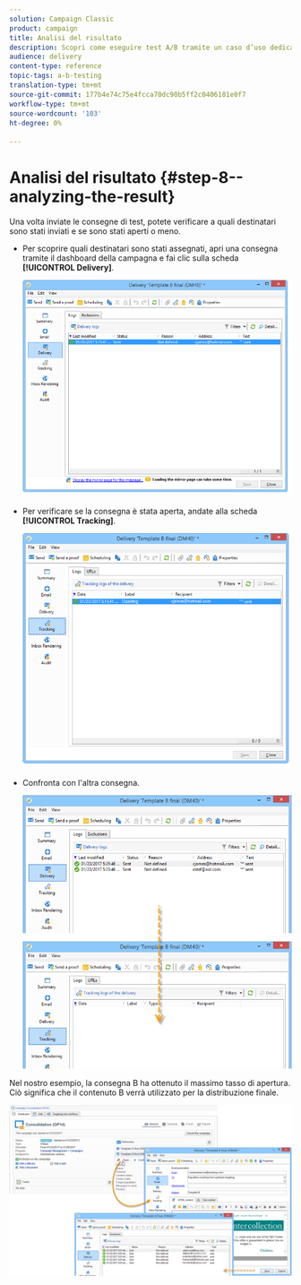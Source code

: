```yaml
---
solution: Campaign Classic
product: campaign
title: Analisi del risultato
description: Scopri come eseguire test A/B tramite un caso d’uso dedicato.
audience: delivery
content-type: reference
topic-tags: a-b-testing
translation-type: tm+mt
source-git-commit: 177b4e74c75e4fcca70dc90b5ff2c0406181e0f7
workflow-type: tm+mt
source-wordcount: '103'
ht-degree: 0%

---
```



# Analisi del risultato {#step-8--analyzing-the-result}

Una volta inviate le consegne di test, potete verificare a quali destinatari sono stati inviati e se sono stati aperti o meno.

* Per scoprire quali destinatari sono stati assegnati, apri una consegna tramite il dashboard della campagna e fai clic sulla scheda **[!UICONTROL Delivery]**.

   ![](assets/use_case_abtesting_analysis_001.png)

* Per verificare se la consegna è stata aperta, andate alla scheda **[!UICONTROL Tracking]**.

   ![](assets/use_case_abtesting_analysis_002.png)

* Confronta con l&#39;altra consegna.

   ![](assets/use_case_abtesting_analysis_003.png)

Nel nostro esempio, la consegna B ha ottenuto il massimo tasso di apertura. Ciò significa che il contenuto B verrà utilizzato per la distribuzione finale.

![](assets/use_case_abtesting_analysis_004.png)
